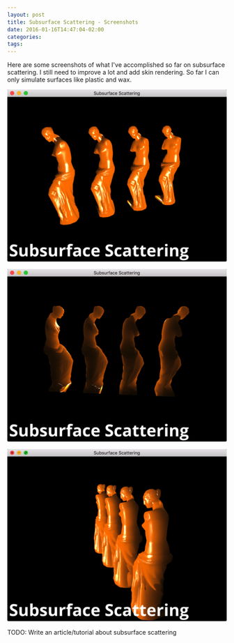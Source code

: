 ```yaml
---
layout: post
title: Subsurface Scattering - Screenshots
date: 2016-01-16T14:47:04-02:00
categories: 
tags: 
---
```


Here are some screenshots of what I've accomplished so far on subsurface scattering. I still need to improve a lot and add skin rendering. So far I can only simulate surfaces like plastic and wax.

![Subsurface Scattering 1](/images/subsurface_scattering_1.png)

![Subsurface Scattering 2](/images/subsurface_scattering_2.png)

![Subsurface Scattering 3](/images/subsurface_scattering_3.png)

TODO: Write an article/tutorial about subsurface scattering

